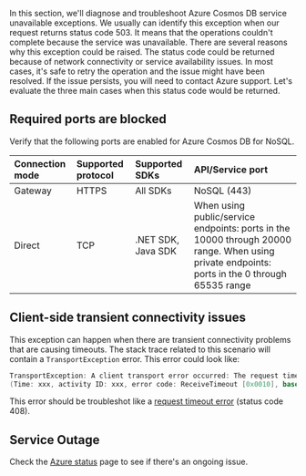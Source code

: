 In this section, we'll diagnose and troubleshoot Azure Cosmos DB service unavailable exceptions. We usually can identify this exception when our request returns status code 503. It means that the operations couldn't complete because the service was unavailable. There are several reasons why this exception could be raised. The status code could be returned because of network connectivity or service availability issues. In most cases, it's safe to retry the operation and the issue might have been resolved. If the issue persists, you will need to contact Azure support. Let's evaluate the three main cases when this status code would be returned.

## Required ports are blocked

Verify that the following ports are enabled for Azure Cosmos DB for NoSQL.

| **Connection mode** | **Supported protocol** | **Supported SDKs** | **API/Service port** |
| :--- | :--- | :--- | :--- |
| Gateway | HTTPS | All SDKs | NoSQL (443) |
| Direct | TCP | .NET SDK, Java SDK | When using public/service endpoints: ports in the 10000 through 20000 range. When using private endpoints: ports in the 0 through 65535 range |

## Client-side transient connectivity issues

This exception can happen when there are transient connectivity problems that are causing timeouts. The stack trace related to this scenario will contain a `TransportException` error. This error could look like:

```C#
TransportException: A client transport error occurred: The request timed out while waiting for a server response. 
(Time: xxx, activity ID: xxx, error code: ReceiveTimeout [0x0010], base error: HRESULT 0x80131500
```
This error should be troubleshot like a [request timeout error][/azure/cosmos-db/sql/troubleshoot-dot-net-sdk-request-timeout] (status code 408).

## Service Outage

Check the [Azure status][/status] page to see if there's an ongoing issue.

[/azure/cosmos-db/sql/troubleshoot-dot-net-sdk-request-timeout]: /azure/cosmos-db/sql/troubleshoot-dot-net-sdk-request-timeout#troubleshooting-steps
[/status]: https://status.azure.com/status

